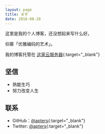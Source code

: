 ```yaml
---
layout: page
title: 关于
date: 2018-08-28
---
```


这里是我的个人博客，还没想起来写什么好。

仰慕「优雅编码的艺术」。

我的博客托管在 [这家云服务器](https://www.vultr.com/?ref=7324401){:target="_blank"}

## 坚信

* 熟能生巧
* 努力改变人生

## 联系

* GitHub：[@apters](https://github.com/apters){:target="_blank"}
* Twitter: [@apters](https://twitter.com/apters){:target="_blank"}

